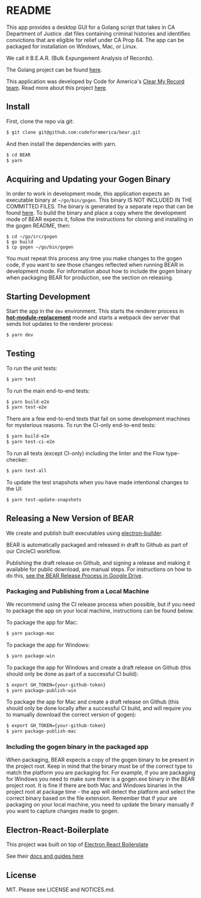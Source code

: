 # README

This app provides a desktop GUI for a Golang script that takes in CA Department of Justice .dat files containing criminal histories and identifies convictions that are eligible for relief under CA Prop 64.
The app can be packaged for installation on Windows, Mac, or Linux.

We call it B.E.A.R. (Bulk Expungement Analysis of Records).

The Golang project can be found [here](https://github.com/codeforamerica/gogen-configurable).

This application was developed by Code for America's [Clear My Record team](https://www.codeforamerica.org/programs/clear-my-record). Read more about this project [here](https://info.codeforamerica.org/clear-my-record-toolkit).

## Install

First, clone the repo via git:

```bash
$ git clone git@github.com:codeforamerica/bear.git
```

And then install the dependencies with yarn.

```bash
$ cd BEAR
$ yarn
```

## Acquiring and Updating your Gogen Binary

In order to work in development mode, this application expects an executable binary at `~/go/bin/gogen`. This binary IS NOT INCLUDED IN THE COMMITTED FILES.
The binary is generated by a separate repo that can be found [here](https://github.com/codeforamerica/gogen-configurable).
To build the binary and place a copy where the development mode of BEAR expects it, follow the instructions for cloning and installing in the gogen README, then:

```
$ cd ~/go/src/gogen
$ go build
$ cp gogen ~/go/bin/gogen
```

You must repeat this process any time you make changes to the gogen code, if you want to see those changes reflected when running BEAR in development mode.
For information about how to include the gogen binary when packaging BEAR for production, see the section on releasing.

## Starting Development

Start the app in the `dev` environment. This starts the renderer process in [**hot-module-replacement**](https://webpack.js.org/guides/hmr-react/) mode and starts a webpack dev server that sends hot updates to the renderer process:

```bash
$ yarn dev
```

## Testing

To run the unit tests:

```bash
$ yarn test
```

To run the main end-to-end tests:

```bash
$ yarn build-e2e
$ yarn test-e2e
```

There are a few end-to-end tests that fail on some development machines for mysterious reasons. To run the CI-only end-to-end tests:

```bash
$ yarn build-e2e
$ yarn test-ci-e2e
```

To run all tests (except CI-only) including the linter and the Flow type-checker:

```bash
$ yarn test-all
```

To update the test snapshots when you have made intentional changes to the UI:

```bash
$ yarn test-update-snapshots
```

## Releasing a New Version of BEAR

We create and publish built executables using [electron-builder](https://github.com/electron-userland/electron-builder).

BEAR is automatically packaged and released in draft to Github as part of our CircleCI workflow.

Publishing the draft release on Github, and signing a release and making it available for public download, are manual steps. For instructions on how to do this, [see the BEAR Release Process in Google Drive](https://docs.google.com/document/d/1P4nR7UPCLYFuVVz57geN5z6adkv2y2eA8FyMuoH4f3Q/edit).

### Packaging and Publishing from a Local Machine

We recommend using the CI release process when possible, but if you need to package the app on your local machine, instructions can be found below.

To package the app for Mac:

```bash
$ yarn package-mac
```

To package the app for Windows:

```bash
$ yarn package-win
```

To package the app for Windows and create a draft release on Github (this should only be done as part of a successful CI build):

```bash
$ export GH_TOKEN={your-github-token}
$ yarn package-publish-win
```

To package the app for Mac and create a draft release on Github (this should only be done locally after a successful CI build, and will require you to manually download the correct version of gogen):

```bash
$ export GH_TOKEN={your-github-token}
$ yarn package-publish-mac
```

### Including the gogen binary in the packaged app

When packaging, BEAR expects a copy of the gogen binary to be present in the project root. Keep in mind that the binary must be of the correct type to match the platform you are packaging for.
For example, if you are packaging for Windows you need to make sure there is a gogen.exe binary in the BEAR project root.
It is fine if there are both Mac and Windows binaries in the project root at package time - the app will detect the platform and select the correct binary based on the file extension.
Remember that if your are packaging on your local machine, you need to update the binary manually if you want to capture changes made to gogen.

## Electron-React-Boilerplate

This project was built on top of [Electron React Boilerplate](https://github.com/electron-react-boilerplate)

See their [docs and guides here](https://electron-react-boilerplate.js.org/docs/installation)

## License

MIT. Please see LICENSE and NOTICES.md.
